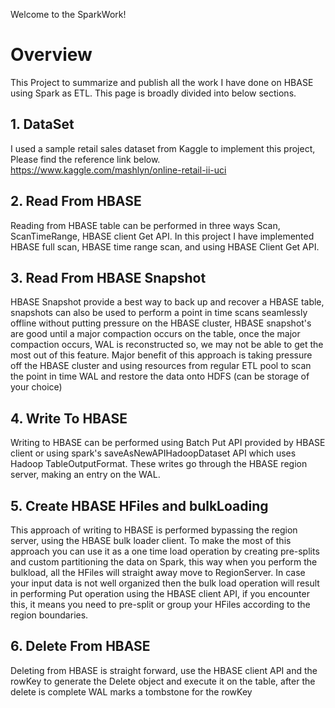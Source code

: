 Welcome to the SparkWork!

# Overview
 
This Project to summarize and publish all the work I have done on HBASE using Spark as ETL. This page is broadly divided into below sections.

## 1. DataSet 

I used a sample retail sales dataset from Kaggle to implement this project, Please find the reference link below.
https://www.kaggle.com/mashlyn/online-retail-ii-uci

## 2. Read From HBASE 

Reading from HBASE table can be performed in three ways Scan, ScanTimeRange, HBASE client Get API. In this project I have implemented HBASE full scan, HBASE time range scan, and using HBASE Client Get API.

## 3. Read From HBASE Snapshot 
 
HBASE Snapshot provide a best way to back up and recover a HBASE table, snapshots can also be used to perform a point in time scans seamlessly offline without putting pressure on the HBASE cluster, HBASE snapshot's are good until a major compaction occurs on the table, once the major compaction occurs, WAL is reconstructed so, we may not be able to get the most out of this feature.
Major benefit of this approach is taking pressure off the HBASE cluster and using resources from regular ETL pool to scan the point in time WAL and restore the data onto HDFS (can be storage of your choice)

## 4. Write To HBASE 

Writing to HBASE can be performed using Batch Put API provided by HBASE client or using spark's saveAsNewAPIHadoopDataset API which uses Hadoop TableOutputFormat. These writes go through the HBASE region server, making an entry on the WAL.

## 5. Create HBASE HFiles and bulkLoading 

This approach of writing to HBASE is performed bypassing the region server, using the HBASE bulk loader client. To make the most of this approach you can use it as a one time load operation by creating pre-splits and custom partitioning the data on Spark, this way when you perform the bulkload, all the HFiles will straight away move to RegionServer. In case your input data is not well organized then the bulk load operation will result in performing Put operation using the HBASE client API, if you encounter this, it means you need to pre-split or group your HFiles according to the region boundaries.

## 6. Delete From HBASE 

Deleting from HBASE is straight forward, use the HBASE client API and the rowKey to generate the Delete object and execute it on the table, after the delete is complete WAL marks a tombstone for the rowKey


